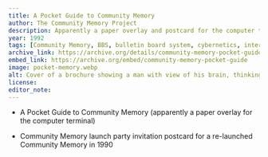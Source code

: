 ```yaml
---
title: A Pocket Guide to Community Memory
author: The Community Memory Project
description: Apparently a paper overlay and postcard for the computer terminal of the visionary Community Memory bulletin board system.
year: 1992
tags: [Community Memory, BBS, bulletin board system, cybernetics, interface, public information]
archive_link: https://archive.org/details/community-memory-pocket-guide
embed_link: https://archive.org/embed/community-memory-pocket-guide
image: pocket-memory.webp
alt: Cover of a brochure showing a man with view of his brain, thinking of some information that spirals out in text, and explosions with words Forums, Respond, Share, Change
license: 
editor_note:
---
```


* A Pocket Guide to Community Memory (apparently a paper overlay for the computer terminal)

* Community Memory launch party invitation postcard for a re-launched Community Memory in 1990
